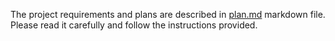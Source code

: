 The project requirements and plans are described in [plan.md](../docs/plan.md) markdown file. Please read it carefully and follow the instructions provided.
